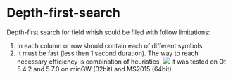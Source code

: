 # Depth-first-search
Depth-first search for field whish sould be filed with follow limitations:
1. In each column or row should contain each of different symbols.
2. It must be fast (less then 1 second duration). The way to reach necessary efficiency is combination of heuristics.
![](https://i.gyazo.com/9b7c8e86d8d0606030e8facdbf3d240f.gif)
it was tested on Qt 5.4.2 and 5.7.0 on minGW (32bit) and MS2015 (64bit)
